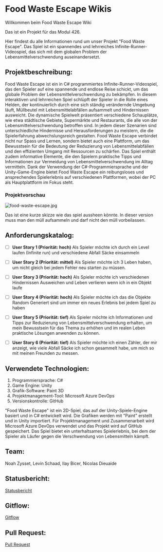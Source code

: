 # Food Waste Escape Wikis

Willkommen beim Food Waste Escape Wiki

Das ist ein Projekt für das Modul 426.


Hier findest du alle Informationen rund um unser Projekt "Food Waste Escape". Das Spiel ist ein spannendes und lehrreiches Infinite-Runner-Videospiel, das sich mit dem globalen Problem der Lebensmittelverschwendung auseinandersetzt.

## Projektbeschreibung:
Food Waste Escape ist ein in C# programmiertes Infinite-Runner-Videospiel, das den Spieler auf eine spannende und endlose Reise schickt, um das globale Problem der Lebensmittelverschwendung zu bekämpfen. In diesem interaktiven und lehrreichen Spiel schlüpft der Spieler in die Rolle eines Helden, der kontinuierlich durch eine sich ständig verändernde Umgebung läuft, Müllbeutel mit Lebensmittelabfällen aufsammelt und Hindernissen ausweicht.
Die dynamische Spielwelt präsentiert verschiedene Schauplätze, wie etwa städtische Gebiete, Supermärkte und Restaurants, die alle von der Lebensmittelverschwendung betroffen sind. In jedem dieser Szenarien sind unterschiedliche Hindernisse und Herausforderungen zu meistern, die die Spielerfahrung abwechslungsreich gestalten.
Food Waste Escape verbindet nicht nur Spass und Lernen, sondern bietet auch eine Plattform, um das Bewusstsein für die Bedeutung der Reduzierung von Lebensmittelabfällen und den effizienten Umgang mit Ressourcen zu schärfen. Das Spiel enthält zudem informative Elemente, die den Spielern praktische Tipps und Informationen zur Vermeidung von Lebensmittelverschwendung im Alltag vermitteln.
Dank der Verwendung der C#-Programmiersprache und der Unity-Game-Engine bietet Food Waste Escape ein reibungsloses und ansprechendes Spielerlebnis auf verschiedenen Plattformen, wobei der PC als Hauptplattform im Fokus steht.

### Projektvorschau
![food-waste-escape.jpg](/.attachments/food-waste-escape-d5fdc507-8e71-4f4c-b05a-60eb5d6ef630.jpg)

Das ist eine kurze skizze wie das spiel aussheen könnte. In dieser version muss man den müll aufsammeln und darf nicht den müll vorbeilassen.


## Anforderungskatalog:
- [ ] **User Story 1 (Priorität: hoch)** Als Spieler möchte ich durch ein Level laufen (Infinite run) und verschiedene Abfall Säcke einsammeln
- [ ] **User Story 2 (Priorität: mittel)** Als Spieler möchte ich 3 Leben haben, um nicht gleich bei jedem Fehler neu starten zu müssen.
- [ ] **User Story 3 (Priorität: hoch)** Als Spieler möchte ich verschiedenen Hindernissen Ausweichen und Leben verlieren wenn ich in ein Objekt laufe
- [ ] **User Story 4  (Priorität: hoch)** Als Spieler möchte ich das die Objekte Random Generiert sind um immer ein neues Erlebnis bei jedem Spiel zu haben
- [ ] **User Story 5 (Priorität: tief)** Als Spieler möchte ich Informationen und Tipps zur Reduzierung von Lebensmittelverschwendung erhalten, um mein Bewusstsein für das Thema zu erhöhen und im realen Leben praktische Lösungen anwenden zu können.
- [ ] **User Story 6 (Priorität: tief)**  Als Spieler möchte ich einen Zähler, der mir anzeigt, wie viele Abfall Säcke ich schon gesammelt habe, um mich so mit meinen Freunden zu messen.


## Verwendete Technologien:
1. Programmiersprache: C#
2. Game Engine: Unity
3. Grafik-Software: Paint 3D
4. Projektmanagement-Tool: Microsoft Azure DevOps
5. Versionskontrolle: GitHub

"Food Waste Escape" ist ein 2D-Spiel, das auf der Unity-Spiele-Engine basiert und in C# entwickelt wird. Die Grafiken werden mit "Paint" erstellt und in Unity importiert. Für Projektmanagement und Zusammenarbeit wird Microsoft Azure DevOps verwendet und das Projekt wird auf GitHub gespeichert. Das Spiel bietet ein unterhaltsames Spielerlebnis, bei dem der Spieler als Läufer gegen die Verschwendung von Lebensmitteln kämpft.


## Team:
Noah Zysset, Levin Schaad, Ilay Bicer, Nicolas Dieuaide

## Statusbericht:
[Statusbericht](/Food-Waste-Escape-Wiki/Statusbericht)

## Gitflow:
[Gitflow](/Food-Waste-Escape-Wiki/Gitflow)

## Pull Request:
[Pull Request](/Food-Waste-Escape-Wiki/Pull-Request)
